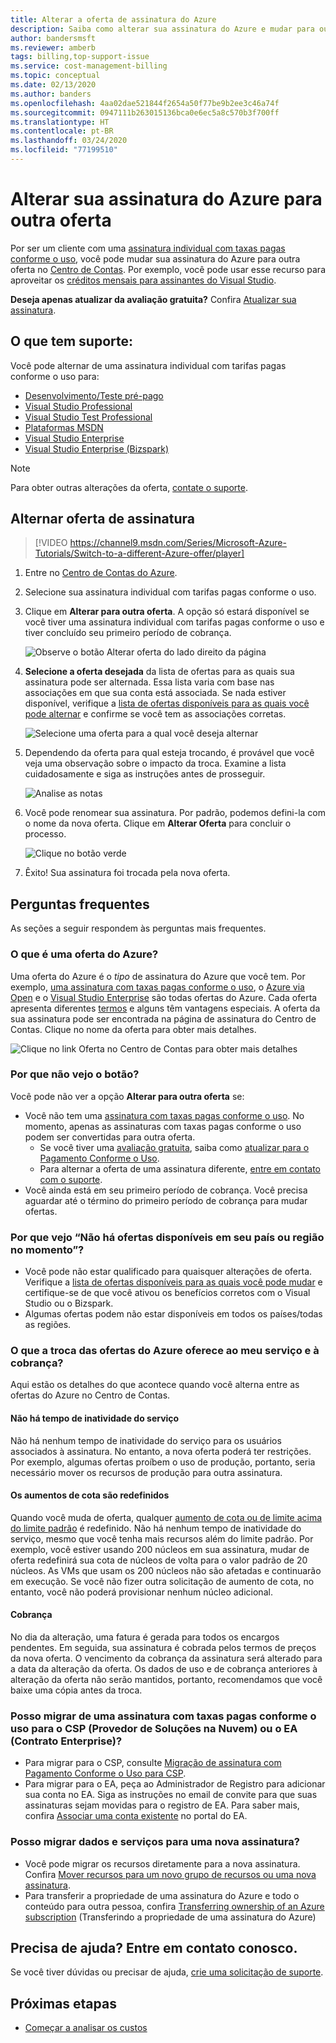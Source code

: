 ```yaml
---
title: Alterar a oferta de assinatura do Azure
description: Saiba como alterar sua assinatura do Azure e mudar para outra oferta usando o Centro de Contas do Azure.
author: bandersmsft
ms.reviewer: amberb
tags: billing,top-support-issue
ms.service: cost-management-billing
ms.topic: conceptual
ms.date: 02/13/2020
ms.author: banders
ms.openlocfilehash: 4aa02dae521844f2654a50f77be9b2ee3c46a74f
ms.sourcegitcommit: 0947111b263015136bca0e6ec5a8c570b3f700ff
ms.translationtype: HT
ms.contentlocale: pt-BR
ms.lasthandoff: 03/24/2020
ms.locfileid: "77199510"
---
```

# <a name="change-your-azure-subscription-to-a-different-offer"></a>Alterar sua assinatura do Azure para outra oferta

Por ser um cliente com uma [assinatura individual com taxas pagas conforme o uso](https://azure.microsoft.com/offers/ms-azr-0003p/), você pode mudar sua assinatura do Azure para outra oferta no [Centro de Contas](https://account.windowsazure.com/Subscriptions). Por exemplo, você pode usar esse recurso para aproveitar os [créditos mensais para assinantes do Visual Studio](https://azure.microsoft.com/pricing/member-offers/msdn-benefits-details/).

**Deseja apenas atualizar da avaliação gratuita?** Confira [Atualizar sua assinatura](upgrade-azure-subscription.md).

## <a name="whats-supported"></a>O que tem suporte:

Você pode alternar de uma assinatura individual com tarifas pagas conforme o uso para:

- [Desenvolvimento/Teste pré-pago](https://azure.microsoft.com/offers/ms-azr-0023p/)
- [Visual Studio Professional](https://azure.microsoft.com/offers/ms-azr-0059p/)
- [Visual Studio Test Professional](https://azure.microsoft.com/offers/ms-azr-0060p/)
- [Plataformas MSDN](https://azure.microsoft.com/offers/ms-azr-0062p/)
- [Visual Studio Enterprise](https://azure.microsoft.com/offers/ms-azr-0063p/)
- [Visual Studio Enterprise (Bizspark)](https://azure.microsoft.com/offers/ms-azr-0064p/)

> [!NOTE]
> Para obter outras alterações da oferta, [contate o suporte](https://portal.azure.com/?#blade/Microsoft_Azure_Support/HelpAndSupportBlade).
>
>

## <a name="switch-subscription-offer"></a>Alternar oferta de assinatura

> [!VIDEO https://channel9.msdn.com/Series/Microsoft-Azure-Tutorials/Switch-to-a-different-Azure-offer/player]
>
>

1. Entre no [Centro de Contas do Azure](https://account.windowsazure.com/Subscriptions).
1. Selecione sua assinatura individual com tarifas pagas conforme o uso.
1. Clique em **Alterar para outra oferta**. A opção só estará disponível se você tiver uma assinatura individual com tarifas pagas conforme o uso e tiver concluído seu primeiro período de cobrança.

   ![Observe o botão Alterar oferta do lado direito da página](./media/switch-azure-offer/switchbutton.png)
1. **Selecione a oferta desejada** da lista de ofertas para as quais sua assinatura pode ser alternada. Essa lista varia com base nas associações em que sua conta está associada. Se nada estiver disponível, verifique a [lista de ofertas disponíveis para as quais você pode alternar](#whats-supported) e confirme se você tem as associações corretas.

   ![Selecione uma oferta para a qual você deseja alternar](./media/switch-azure-offer/selectoffer.png)
1. Dependendo da oferta para qual esteja trocando, é provável que você veja uma observação sobre o impacto da troca. Examine a lista cuidadosamente e siga as instruções antes de prosseguir.

   ![Analise as notas](./media/switch-azure-offer/thingstonote.png)
1. Você pode renomear sua assinatura. Por padrão, podemos defini-la com o nome da nova oferta. Clique em **Alterar Oferta** para concluir o processo.

   ![Clique no botão verde](./media/switch-azure-offer/confirmpage.png)
1. Êxito! Sua assinatura foi trocada pela nova oferta.

## <a name="frequently-asked-questions"></a>Perguntas frequentes
As seções a seguir respondem às perguntas mais frequentes.

### <a name="what-is-an-azure-offer"></a>O que é uma oferta do Azure?

Uma oferta do Azure é o *tipo* de assinatura do Azure que você tem. Por exemplo, [uma assinatura com taxas pagas conforme o uso](https://azure.microsoft.com/offers/ms-azr-0003p/), o [Azure via Open](https://azure.microsoft.com/offers/ms-azr-0111p/) e o [Visual Studio Enterprise](https://azure.microsoft.com/offers/ms-azr-0063p/) são todas ofertas do Azure. Cada oferta apresenta diferentes [termos](https://azure.microsoft.com/support/legal/offer-details/) e alguns têm vantagens especiais. A oferta da sua assinatura pode ser encontrada na página de assinatura do Centro de Contas. Clique no nome da oferta para obter mais detalhes.

   ![Clique no link Oferta no Centro de Contas para obter mais detalhes](./media/switch-azure-offer/offerlink01.png)

### <a name="why-dont-i-see-the-button"></a>Por que não vejo o botão?

Você pode não ver a opção **Alterar para outra oferta** se:

* Você não tem uma [assinatura com taxas pagas conforme o uso](https://azure.microsoft.com/offers/ms-azr-0003p/). No momento, apenas as assinaturas com taxas pagas conforme o uso podem ser convertidas para outra oferta.
  * Se você tiver uma [avaliação gratuita](https://azure.microsoft.com/free/), saiba como [atualizar para o Pagamento Conforme o Uso](upgrade-azure-subscription.md).
  * Para alternar a oferta de uma assinatura diferente, [entre em contato com o suporte](https://portal.azure.com/?#blade/Microsoft_Azure_Support/HelpAndSupportBlade).
* Você ainda está em seu primeiro período de cobrança. Você precisa aguardar até o término do primeiro período de cobrança para mudar ofertas.

### <a name="why-do-i-see-there-are-no-offers-available-in-your-region-or-country-at-this-time"></a>Por que vejo “Não há ofertas disponíveis em seu país ou região no momento”?

* Você pode não estar qualificado para quaisquer alterações de oferta. Verifique a [lista de ofertas disponíveis para as quais você pode mudar](#whats-supported) e certifique-se de que você ativou os benefícios corretos com o Visual Studio ou o Bizspark.
* Algumas ofertas podem não estar disponíveis em todos os países/todas as regiões.

### <a name="what-does-switching-azure-offers-do-to-my-service-and-billing"></a>O que a troca das ofertas do Azure oferece ao meu serviço e à cobrança?

Aqui estão os detalhes do que acontece quando você alterna entre as ofertas do Azure no Centro de Contas.

#### <a name="no-service-downtime"></a>Não há tempo de inatividade do serviço

Não há nenhum tempo de inatividade do serviço para os usuários associados à assinatura. No entanto, a nova oferta poderá ter restrições. Por exemplo, algumas ofertas proíbem o uso de produção, portanto, seria necessário mover os recursos de produção para outra assinatura.

#### <a name="quota-increases-are-reset"></a>Os aumentos de cota são redefinidos

Quando você muda de oferta, qualquer [aumento de cota ou de limite acima do limite padrão](../../azure-portal/supportability/resource-manager-core-quotas-request.md) é redefinido. Não há nenhum tempo de inatividade do serviço, mesmo que você tenha mais recursos além do limite padrão. Por exemplo, você estiver usando 200 núcleos em sua assinatura, mudar de oferta redefinirá sua cota de núcleos de volta para o valor padrão de 20 núcleos. As VMs que usam os 200 núcleos não são afetadas e continuarão em execução. Se você não fizer outra solicitação de aumento de cota, no entanto, você não poderá provisionar nenhum núcleo adicional.

#### <a name="billing"></a>Cobrança

No dia da alteração, uma fatura é gerada para todos os encargos pendentes. Em seguida, sua assinatura é cobrada pelos termos de preços da nova oferta. O vencimento da cobrança da assinatura será alterado para a data da alteração da oferta. Os dados de uso e de cobrança anteriores à alteração da oferta não serão mantidos, portanto, recomendamos que você baixe uma cópia antes da troca.

### <a name="can-i-migrate-from-a-subscription-with-pay-as-you-go-rates-to-cloud-solution-provider-csp-or-enterprise-agreement-ea"></a>Posso migrar de uma assinatura com taxas pagas conforme o uso para o CSP (Provedor de Soluções na Nuvem) ou o EA (Contrato Enterprise)?

* Para migrar para o CSP, consulte [Migração de assinatura com Pagamento Conforme o Uso para CSP](https://docs.microsoft.com/azure/cloud-solution-provider/migration/migration-from-payg-to-csp).
* Para migrar para o EA, peça ao Administrador de Registro para adicionar sua conta no EA. Siga as instruções no email de convite para que suas assinaturas sejam movidas para o registro de EA. Para saber mais, confira [Associar uma conta existente](https://ea.azure.com/helpdocs/associateExistingAccount) no portal do EA.

### <a name="can-i-migrate-data-and-services-to-a-new-subscription"></a>Posso migrar dados e serviços para uma nova assinatura?

* Você pode migrar os recursos diretamente para a nova assinatura. Confira [Mover recursos para um novo grupo de recursos ou uma nova assinatura](../../azure-resource-manager/management/move-resource-group-and-subscription.md).
* Para transferir a propriedade de uma assinatura do Azure e todo o conteúdo para outra pessoa, confira [Transferring ownership of an Azure subscription](billing-subscription-transfer.md) (Transferindo a propriedade de uma assinatura do Azure)

## <a name="need-help-contact-us"></a>Precisa de ajuda? Entre em contato conosco.

Se você tiver dúvidas ou precisar de ajuda, [crie uma solicitação de suporte](https://go.microsoft.com/fwlink/?linkid=2083458).

## <a name="next-steps"></a>Próximas etapas
- [Começar a analisar os custos](../costs/quick-acm-cost-analysis.md)

